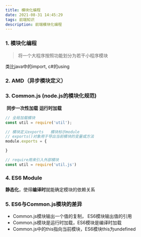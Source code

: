 ```yaml
---
title: 模块化编程
date: 2021-08-31 14:45:29
tags: 前端知识
description: 前端模块化编程
---
```


### 1. 模块化编程

> 将一个大程序按照功能划分为若干小程序模块

类比java中的import, c#的using

### 2. AMD（异步模块定义）

### 3. Common.js  (node.js的模块化规范)

​    **同步一次性加载**        **运行时加载**

```js
// 全局加载模块
const util = require('util');
```

```js
// 模块定义exports   模块标示module 
// exports()对象用于导出当前模块的变量或方法
module.exports = {

}

// require用来引入外部模块
const util = require('util.js')
```

### 4. ES6 Module

**静态化**，使得**编译时**就能确定模块的依赖关系

### 5. ES6与Common.js模块的差异

- Common.js模块输出一个值的复制， ES6模块输出值的引用
- Common.js模块是运行时加载，ES6模块是编译时加载
- Common.js中的this指向当前模块，ES6模块this为undefined
